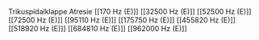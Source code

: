 Trikuspidalklappe Atresie
[[170 Hz (E)]]
[[32500 Hz (E)]]
[[52500 Hz (E)]]
[[72500 Hz (E)]]
[[95110 Hz (E)]]
[[175750 Hz (E)]]
[[455820 Hz (E)]]
[[518920 Hz (E)]]
[[684810 Hz (E)]]
[[962000 Hz (E)]]